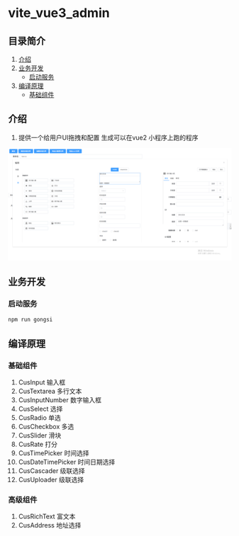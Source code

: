 # vite_vue3_admin

## 目录简介

1. [介绍](#介绍)
2. [业务开发](#业务开发)
    - [启动服务](#启动服务)
3. [编译原理](#编译原理) 
    - [基础组件](#基础组件)
   
## <a name="介绍">介绍</a>
1. 提供一个给用户UI拖拽和配置 生成可以在vue2 小程序上跑的程序


![](docs/DC9F6C9A-BB7B-49cd-9A3D-F5FCCB1E06D9.png)

## <a name="业务开发">业务开发</a>
### <a name="启动服务">启动服务</a>

```bash
npm run gongsi
```


## <a name="编译原理">编译原理</a>
### <a name="基础组件">基础组件</a>

1. CusInput 输入框
2. CusTextarea 多行文本
3. CusInputNumber 数字输入框
4. CusSelect 选择
5. CusRadio 单选
6. CusCheckbox 多选
7. CusSlider 滑块
8. CusRate 打分
9. CusTimePicker 时间选择
10. CusDateTimePicker 时间日期选择
11. CusCascader 级联选择
12. CusUploader 级联选择

### <a name="高级组件">高级组件</a>
1. CusRichText 富文本
2. CusAddress 地址选择
